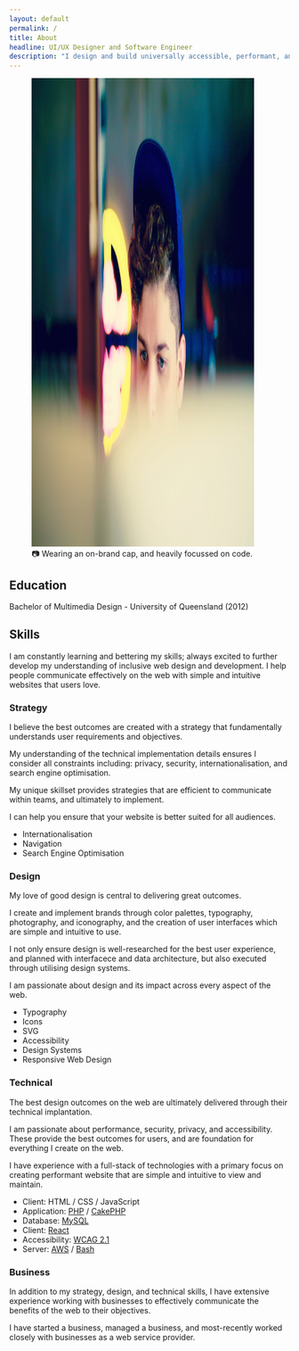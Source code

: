 ```yaml
---
layout: default
permalink: /
title: About
headline: UI/UX Designer and Software Engineer
description: "I design and build universally accessible, performant, and responsive web interfaces."
---
```


<figure>
  <img
    alt="Man staring at screen wearing a blue cap, lower half of face is covered by out-of-focus screen"
    height="840"
    src="/public/images/photo.jpg"
    width="400"
  >
  <figcaption>📷 Wearing an on-brand cap, and heavily focussed on code.</figcaption>
</figure>

## Education 

Bachelor of Multimedia Design - University of Queensland (2012)

## Skills

I am constantly learning and bettering my skills; always excited to further develop my understanding of inclusive web design and development. I help people communicate effectively on the web with simple and intuitive websites that users love.

### Strategy

I believe the best outcomes are created with a strategy that fundamentally understands user requirements and objectives.

My understanding of the technical implementation details ensures I consider all constraints including: privacy, security, internationalisation, and search engine optimisation. 

My unique skillset provides strategies that are efficient to communicate within teams, and ultimately to implement.

I can help you ensure that your website is better suited for all audiences.

- Internationalisation
- Navigation
- Search Engine Optimisation

### Design

My love of good design is central to delivering great outcomes. 

I create and implement brands through color palettes, typography, photography, and iconography, and the creation of user interfaces which are simple and intuitive to use.

I not only ensure design is well-researched for the best user experience, and planned with interfacece and data architecture, but also executed through utilising design systems. 

I am passionate about design and its impact across every aspect of the web. 

- Typography
- Icons
- SVG
- Accessibility
- Design Systems
- Responsive Web Design

### Technical

The best design outcomes on the web are ultimately delivered through their technical implantation.

I am passionate about performance, security, privacy, and accessibility. These provide the best outcomes for users, and are foundation for everything I create on the web. 

I have experience with a full-stack of technologies with a primary focus on creating performant website that are simple and intuitive to view and maintain.

- Client: HTML / CSS / JavaScript
- Application: [PHP](https://www.php.net/) / [CakePHP](https://cakephp.org/)
- Database: [MySQL](https://www.mysql.com/)
- Client: [React](https://reactjs.org/)
- Accessibility: [WCAG 2.1](https://www.w3.org/WAI/standards-guidelines/wcag/)
- Server: [AWS](https://aws.amazon.com/) / [Bash](https://en.wikipedia.org/wiki/Bash_(Unix_shell))

### Business

In addition to my strategy, design, and technical skills, I have extensive experience working with businesses to effectively communicate the benefits of the web to their objectives.

I have started a business, managed a business, and most-recently worked closely with businesses as a web service provider.
